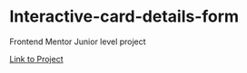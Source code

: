 # Interactive-card-details-form
Frontend Mentor Junior level project

[Link to Project](https://creditform-mk.netlify.app/)
